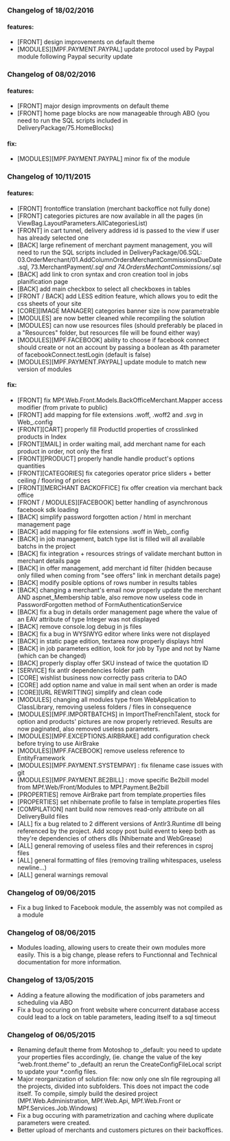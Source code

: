 ### Changelog of 18/02/2016

#### features:

- [FRONT] design improvements on default theme
- [MODULES][MPF.PAYMENT.PAYPAL] update protocol used by Paypal module following Paypal security update

### Changelog of 08/02/2016

#### features:

- [FRONT] major design improvments on default theme
- [FRONT] home page blocks are now manageable through ABO (you need to run the SQL scripts included in DeliveryPackage/75.HomeBlocks)

#### fix:
- [MODULES][MPF.PAYMENT.PAYPAL] minor fix of the module

### Changelog of 10/11/2015

#### features:

- [FRONT] frontoffice translation (merchant backoffice not fully done)
- [FRONT] categories pictures are now available in all the pages (in ViewBag.LayoutParameters.AllCategoriesList)
- [FRONT] in cart tunnel, delivery address id is passed to the view if user has already selected one
- [BACK] large refinement of merchant payment management, you will need to run the SQL scripts included in DeliveryPackage/06.SQL: 03.OrderMerchant/01.AddColumnOrdersMerchantCommissionsDueDate.sql, 73.MerchantPayment/*.sql and 74.OrdersMechantCommissions/*.sql
- [BACK] add link to cron syntax and cron creation tool in jobs planification page
- [BACK] add main checkbox to select all checkboxes in tables
- [FRONT / BACK] add LESS edition feature, which allows you to edit the css sheets of your site
- [CORE][IMAGE MANAGER] categories banner size is now parametrable
- [MODULES] are now better cleaned while recompiling the solution
- [MODULES] can now use resources files (should preferably be placed in a "Resources" folder, but resources file will be found either way)
- [MODULES][MPF.FACEBOOK] ability to choose if facebook connect should create or not an account by passing a boolean as 4th parameter of facebookConnect.testLogin (default is false)
- [MODULES][MPF.PAYMENT.PAYPAL] update module to match new version of modules

#### fix:

- [FRONT] fix MPf.Web.Front.Models.BackOfficeMerchant.Mapper access modifier (from private to public)
- [FRONT] add mapping for file extensions .woff, .woff2 and .svg in Web_.config
- [FRONT][CART] properly fill ProductId properties of crosslinked products in Index
- [FRONT][MAIL] in order waiting mail, add merchant name for each product in order, not only the first
- [FRONT][PRODUCT] properly handle handle product's options quantities
- [FRONT][CATEGORIES] fix categories operator price sliders + better ceiling / flooring of prices
- [FRONT][MERCHANT BACKOFFICE] fix offer creation via merchant back office
- [FRONT / MODULES][FACEBOOK] better handling of asynchronous facebook sdk loading
- [BACK] simplify password forgotten action / html in merchant management page
- [BACK] add mapping for file extensions .woff in Web_.config
- [BACK] in job management, batch type list is filled will all available batchs in the project
- [BACK] fix integration + resources strings of validate merchant button in merchant details page
- [BACK] in offer management, add merchant id filter (hidden because only filled when coming from "see offers" link in merchant details page)
- [BACK] modify posible options of rows number in results tables
- [BACK] changing a merchant's email now properly update the merchant AND aspnet_Membership table, also remove now useless code in PasswordForgotten method of FormAuthenticationService
- [BACK] fix a bug in details order management page where the value of an EAV attribute of type Integer was not displayed
- [BACK] remove console.log debug in js files
- [BACK] fix a bug in WYSIWYG editor where links were not displayed
- [BACK] in static page edition, textarea now properly displays html
- [BACK] in job parameters edition, look for job by Type and not by Name (which can be changed)
- [BACK] properly display offer SKU instead of twice the quotation ID
- [SERVICE] fix antlr dependencies folder path
- [CORE] wishlist business now correctly pass criteria to DAO
- [CORE] add option name and value in mail sent when an order is made
- [CORE][URL REWRITTING] simplify and clean code
- [MODULES] changing all modules type from WebApplication to ClassLibrary, removing useless folders / files in consequence
- [MODULES][MPF.IMPORTBATCHS] in ImportTheFrenchTalent, stock for option and products' pictures are now properly retrieved. Results are now paginated, also removed useless parameters.
- [MODULES][MPF.EXCEPTIONS.AIRBRAKE] add configuration check before trying to use AirBrake
- [MODULES][MPF.FACEBOOK] remove useless reference to EntityFramework
- [MODULES][MPF.PAYMENT.SYSTEMPAY] : fix filename case issues with git
- [MODULES][MPF.PAYMENT.BE2BILL] : move specific Be2bill model from MPf.Web/Front/Modules to MPf.Payment.Be2bill
- [PROPERTIES] remove AirBrake part from template.properties files
- [PROPERTIES] set nhibernate profile to false in template.properties files
- [COMPILATION] nant build now removes read-only attribute on all DeliveryBuild files
- [ALL] fix a bug related to 2 different versions of Antlr3.Runtime dll being referenced by the project. Add xcopy post build event to keep both as they're dependencies of others dlls (Nhibernate and WebGrease)
- [ALL] general removing of useless files and their references in csproj files
- [ALL] general formatting of files (removing trailing whitespaces, useless newline...)
- [ALL] general warnings removal

### Changelog of 09/06/2015

- Fix a bug linked to Facebook module, the assembly was not compiled as a module

### Changelog of 08/06/2015

- Modules loading, allowing users to create their own modules more easily. This is a big change, please refers to Functionnal and Technical documentation for more information.

### Changelog of 13/05/2015

- Adding a feature allowing the modification of jobs parameters and scheduling via ABO
- Fix a bug occuring on front website where concurrent database access could lead to a lock on table parameters, leading itself to a sql timeout


### Changelog of 06/05/2015

- Renaming default theme from Motoshop to _default: you need to update your properties files accordingly, (ie. change the value of the key “web.front.theme” to _default) an rerun the CreateConfigFileLocal script to update your *.config files.
- Major reorganization of solution file: now only one sln file regrouping all the projects, divided into subfolders. This does not impact the code itself. To compile, simply build the desired project (MPf.Web.Administration, MPf.Web.Api, MPf.Web.Front or MPf.Services.Job.Windows)
- Fix a bug occuring with parametrization and caching where duplicate parameters were created.
- Better upload of merchants and customers pictures on their backoffices.